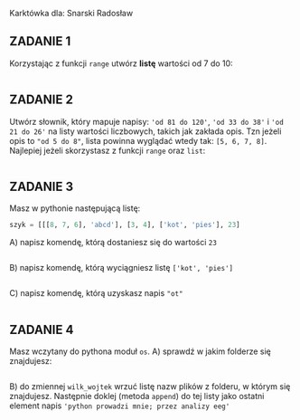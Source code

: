 ﻿Karktówka dla:
Snarski Radosław


## ZADANIE 1  

Korzystając z funkcji `range` utwórz **listę** wartości od 7 do 10:
```

```

## ZADANIE 2  
  
Utwórz słownik, który mapuje napisy: `'od 81 do 120'`, `'od 33 do 38'` i `'od 21 do 26'` na listy wartości liczbowych, takich jak zakłada opis. Tzn jeżeli opis to `"od 5 do 8"`, lista powinna wyglądać wtedy tak: `[5, 6, 7, 8]`. Najlepiej jeżeli skorzystasz z funkcji `range` oraz `list`:
```

```
## ZADANIE 3  

Masz w pythonie następującą listę:
```python
szyk = [[[8, 7, 6], 'abcd'], [3, 4], ['kot', 'pies'], 23]
```
A) napisz komendę, którą dostaniesz się do wartości `23`
```

```

B) napisz komendę, którą wyciągniesz listę `['kot', 'pies']`
```

```

C) napisz komendę, którą uzyskasz napis `"ot"`
```

```

## ZADANIE 4  

Masz wczytany do pythona moduł `os`.
A) sprawdź w jakim folderze się znajdujesz:
```

```

B) do zmiennej `wilk_wojtek` wrzuć listę nazw plików z folderu, w
którym się znajdujesz. Następnie doklej (metoda `append`) do tej listy jako ostatni element napis `'python prowadzi mnie; przez analizy eeg'`
```

```

